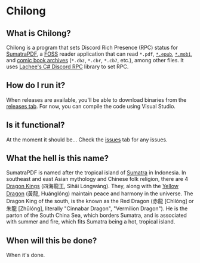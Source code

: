 # Chilong

## What is Chilong?
Chilong is a program that sets Discord Rich Presence (RPC) status for [SumatraPDF](https://github.com/sumatrapdfreader/sumatrapdf), a [FOSS](https://en.wikipedia.org/wiki/Free_and_open-source_software) reader application that can read `*.pdf`, [`*.epub`](https://en.wikipedia.org/wiki/EPUB), [`*.mobi`](https://en.wikipedia.org/wiki/Comparison_of_e-book_formats#Mobipocket), and [comic book archives](https://en.wikipedia.org/wiki/Comic_book_archive) (`*.cbz`, `*.cbr`, `*.cb7`, etc.), among other files. It uses [Lachee's C# Discord RPC](https://github.com/Lachee/discord-rpc-csharp) library to set RPC.

## How do I run it?
When releases are available, you'll be able to download binaries from the [releases tab](https://github.com/MechaDragonX/Chilong/releases). For now, you can compile the code using Visual Studio.

## Is it functional?
At the moment it should be... Check the [issues](https://github.com/MechaDragonX/Chilong/issues) tab for any issues.

## What the hell is this name?
SumatraPDF is named after the tropical island of [Sumatra](https://en.wikipedia.org/wiki/Sumatra) in Indonesia. In southeast and east Asian mythology and Chinese folk religion, there are 4 [Dragon Kings](https://en.wikipedia.org/wiki/Dragon_King) (四海龍王, Sìhǎi Lóngwáng). They, along with the [Yellow Dragon](https://en.wikipedia.org/wiki/Yellow_Dragon) (黃龍, Huánglóng) maintain peace and harmony in the universe. The Dragon King of the south, is the known as the Red Dragon (赤龍 [Chìlóng] or 朱龍 [Zhūlóng], literally "Cinnabar Dragon", "Vermilion Dragon"). He is the parton of the South China Sea, which borders Sumatra, and is associated with summer and fire, which fits Sumatra being a hot, tropical island.

## When will this be done?
When it's done.
